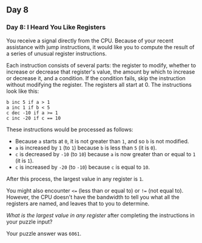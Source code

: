 ## Day 8

### Day 8: I Heard You Like Registers

You receive a signal directly from the CPU. Because of your recent assistance with jump
instructions, it would like you to compute the result of a series of unusual register instructions.

Each instruction consists of several parts: the register to modify, whether to increase or
decrease that register's value, the amount by which to increase or decrease it, and a condition.
If the condition fails, skip the instruction without modifying the register. The registers all start at 0.
The instructions look like this:

```
b inc 5 if a > 1
a inc 1 if b < 5
c dec -10 if a >= 1
c inc -20 if c == 10
```

These instructions would be processed as follows:

- Because `a` starts at `0`, it is not greater than `1`, and so `b` is not modified.
- `a` is increased by `1` (to `1`) because `b` is less than `5` (it is `0`).
- `c` is decreased by `-10` (to `10`) because `a` is now greater than or equal to `1` (it is `1`).
- `c` is increased by `-20` (to `-10`) because `c` is equal to `10`.

After this process, the largest value in any register is `1`.

You might also encounter `<=` (less than or equal to) or `!=` (not equal to). However, the CPU
doesn't have the bandwidth to tell you what all the registers are named, and leaves that to
you to determine.

_What is the largest value in any register_ after completing the instructions in your puzzle input?

Your puzzle answer was `6061`.
